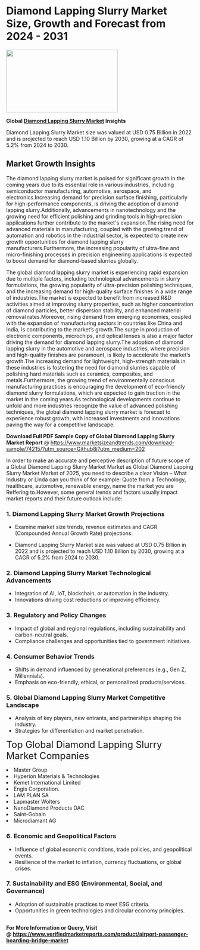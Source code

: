 <H1>Diamond Lapping Slurry Market Size, Growth and Forecast from 2024 - 2031</H1><img class="aligncenter size-medium wp-image-584254" src="https://thirdeyenews.in/wp-content/uploads/2024/09/Global-Market-Research-300x168.jpeg" alt="" width="300" height="168" /><p><strong>Global&nbsp;<a href="https://www.marketsizeandtrends.com/download-sample/74215/?utm_source=Github8j?utm_medium=202">Diamond Lapping Slurry Market</a> Insights</strong></p><p>Diamond Lapping Slurry Market size was valued at USD 0.75 Billion in 2022 and is projected to reach USD 1.10 Billion by 2030, growing at a CAGR of 5.2% from 2024 to 2030.</p><p><h2>Market Growth Insights</h2> <p>The diamond lapping slurry market is poised for significant growth in the coming years due to its essential role in various industries, including semiconductor manufacturing, automotive, aerospace, and electronics.Increasing demand for precision surface finishing, particularly for high-performance components, is driving the adoption of diamond lapping slurry.Additionally, advancements in nanotechnology and the growing need for efficient polishing and grinding tools in high-precision applications further contribute to the market's expansion.The rising need for advanced materials in manufacturing, coupled with the growing trend of automation and robotics in the industrial sector, is expected to create new growth opportunities for diamond lapping slurry manufacturers.Furthermore, the increasing popularity of ultra-fine and micro-finishing processes in precision engineering applications is expected to boost demand for diamond-based slurries globally.</p> <p>The global diamond lapping slurry market is experiencing rapid expansion due to multiple factors, including technological advancements in slurry formulations, the growing popularity of ultra-precision polishing techniques, and the increasing demand for high-quality surface finishes in a wide range of industries.The market is expected to benefit from increased R&D activities aimed at improving slurry properties, such as higher concentration of diamond particles, better dispersion stability, and enhanced material removal rates.Moreover, rising demand from emerging economies, coupled with the expansion of manufacturing sectors in countries like China and India, is contributing to the market’s growth.The surge in production of electronic components, microchips, and optical lenses is also a major factor driving the demand for diamond lapping slurry.The adoption of diamond lapping slurry in the automotive and aerospace industries, where precision and high-quality finishes are paramount, is likely to accelerate the market’s growth.The increasing demand for lightweight, high-strength materials in these industries is fostering the need for diamond slurries capable of polishing hard materials such as ceramics, composites, and metals.Furthermore, the growing trend of environmentally conscious manufacturing practices is encouraging the development of eco-friendly diamond slurry formulations, which are expected to gain traction in the market in the coming years.As technological developments continue to unfold and more industries recognize the value of advanced polishing techniques, the global diamond lapping slurry market is forecast to experience robust growth, with increased investments and innovations paving the way for a competitive landscape.</p> <p><span class=""><strong>Download Full PDF Sample Copy of Global Diamond Lapping Slurry Market Report</strong> @ <a href="https://www.marketsizeandtrends.com/download-sample/74215/?utm_source=Github8j?utm_medium=202" target="_blank">https://www.marketsizeandtrends.com/download-sample/74215/?utm_source=Github8j?utm_medium=202</a></span></p><p>In order to make an accurate and perceptive description of future scope of a Global&nbsp;Diamond Lapping Slurry Market Market as Global&nbsp;Diamond Lapping Slurry Market Market of 2025, you need to describe a clear Vision &ndash; What Industry or Linda can you think of for example: Quote from a Technology, healthcare, automotive, renewable energy, name the market you are Reffering to.However, some general trends and factors usually impact market reports and their future outlook include:</p><h3>1.&nbsp;<strong>Diamond Lapping Slurry Market Growth Projections</strong></h3><ul><li>Examine market size trends, revenue estimates and CAGR (Compounded Annual Growth Rate) projections.</li><li><p>Diamond Lapping Slurry Market size was valued at USD 0.75 Billion in 2022 and is projected to reach USD 1.10 Billion by 2030, growing at a CAGR of 5.2% from 2024 to 2030.</p></li></ul><h3>2.&nbsp;<strong>Diamond Lapping Slurry Market Technological Advancements</strong></h3><ul><li>Integration of AI, IoT, blockchain, or automation in the industry.</li><li>Innovations driving cost reductions or improving efficiency.</li></ul><h3>3.&nbsp;<strong>Regulatory and Policy Changes</strong></h3><ul><li>Impact of global and regional regulations, including sustainability and carbon-neutral goals.</li><li>Compliance challenges and opportunities tied to government initiatives.</li></ul><h3>4.&nbsp;<strong>Consumer Behavior Trends</strong></h3><ul><li>Shifts in demand influenced by generational preferences (e.g., Gen Z, Millennials).</li><li>Emphasis on eco-friendly, ethical, or personalized products/services.</li></ul><h3>5.&nbsp;<strong>Global Diamond Lapping Slurry Market Competitive Landscape</strong></h3><ul><li>Analysis of key players, new entrants, and partnerships shaping the industry.</li><li>Strategies for differentiation and market penetration.</li></ul><p data-pm-slice="1 1 []"><span style="color: inherit; font-family: inherit; font-size: 25px;">Top Global Diamond Lapping Slurry Market Companies</span></p><div class="" data-test-id=""><p><li>Master Group</li><li> Hyperion Materials & Technologies</li><li> Kemet International Limited</li><li> Engis Corporation.</li><li> LAM PLAN SA</li><li> Lapmaster Wolters</li><li> NanoDiamond Products DAC</li><li> Saint-Gobain</li><li> Microdiamant AG</li></p></div><h3>6.&nbsp;<strong>Economic and Geopolitical Factors</strong></h3><ul><li>Influence of global economic conditions, trade policies, and geopolitical events.</li><li>Resilience of the market to inflation, currency fluctuations, or global crises.</li></ul><h3>7.&nbsp;<strong>Sustainability and ESG (Environmental, Social, and Governance)</strong></h3><ul><li>Adoption of sustainable practices to meet ESG criteria.</li><li>Opportunities in green technologies and circular economy principles.</li></ul><h2><strong style="font-size: 14px;">For More Information or Query, Visit @&nbsp;</strong><a style="background-color: #ffffff; font-size: 14px;" href="https://www.marketsizeandtrends.com/report/diamond-lapping-slurry-market/" target="_blank">https://www.verifiedmarketreports.com/product/airport-passenger-boarding-bridge-market</a></h2>